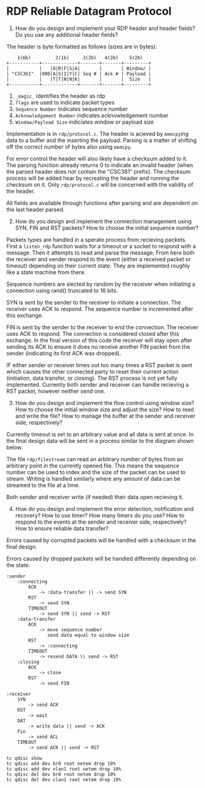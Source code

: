 # RDP Reliable Datagram Protocol

1. How do you design and implement your RDP header and header fields?
Do you use any additional header fields?

The header is byte formatted as follows (sizes are in bytes):

```
    1(6b)         2(1b)     3(2b)   4(2b)    5(2b)
+-----------+-------------+-------+-------+---------+
|           |   |D|R|F|S|A|       |       | Window/ |
| "CSC361"  |000|A|S|I|Y|C| Seq # | Ack # | Payload |
|           |   |T|T|N|N|K|       |       |  Size   |
+-----------+-------------+-------+-------+---------+
```
1. `_magic_` identifies the header as rdp
2. `flags` are used to indicate packet types
3. `Sequence Number` indicates sequence number
4. `Acknowledgement Number` indicates acknowledgement number
5. `Window/Payload Size` indiciates window or payload size

Implementation is in `rdp/protocol.c`. The header is
acieved by `memcpy`ing data to a buffer and the inserting
the payload. Parsing is a matter of shifting off the
correct number of bytes also using `memcpy`.

For error control the header will also likely have a checksum added
to it. The parsing function already returns 0 to indicate an invalid header
(when the parsed header does not contain the "CSC361" prefix). The checksum
process will be added hear by recreating the header and running the checksum
on it. Only `rdp/protocol.c` will be concerned with the validity of the
header.

All fields are available through functions after parsing and are dependent
on the last header parsed.

2. How do you design and implement the connection management using SYN,
FIN and RST packets? How to choose the initial sequence number?

Packets types are handled in a sperate process from recieving packets. First
a `listen_rdp` function waits for a timeout or a socket to respond with a
message. Then it attempts to read and parse the message. From here both
the receiver and sender respond to the event (either a received packet or timeout)
depending on their current state. They are implemented roughly like a state
machine from there.

Sequence numbers are slected by random by the receiver when initiating a
connection using rand() truncated to 16 bits.

SYN is sent by the sender to the receiver to initiate a
connection. The receiver uses ACK to respond. The sequence number is incremented
after this exchange.

FIN is sent by the sender to the receiver to end the
connection. The receiver uses ACK to respond. The connection is considered
closed after this exchange. In the final version of this code the receiver
will stay open after sending its ACK to ensure it does no receive another FIN
packet from the sender (indicating its first ACK was dropped).

IF either sender or receiver times out too many times
a RST packet is sent which causes the other connected
party to reset their current action (initiation, data
transfer, or closing). The RST process is not yet fully implemented. Currently
both sender and receiver can handle recieving a RST packet, however neither
send one.

3. How do you design and implement the flow control using window size?
How to choose the initial window size and adjust the size?
How to read and write the file?
How to manage the buffer at the sender and receiver side, respectively?

Currently timeout is set to an arbitrary value and all data is sent at once. In
the final design data will be sent in a process similar to the diagram shown
below.

The file `rdp/filestream` can read an arbitrary number of bytes from an arbitrary
point in the currently opened file. This means the sequence number can be used
to index and the size of the packet can be used to stream. Writing is handled
similarly where any amount of data can be streamed to the file at a time.

Both sender and receiver write (if needed) their data open recieving it.

4. How do you design and implement the error detection, notification and
recovery? How to use timer? How many timers do you use? How to respond to
the events at the sender and receiver side, respectively? How to ensure
reliable data transfer?

Errors caused by corrupted packets will be handled with a checksum in
the final design.

Errors caused by dropped packets will be handled differently depending on the
state:
```
:sender
    :connecting
        ACK
            -> :data-transfer || -> send SYN
        RST
            -> send SYN
        TIMEOUT
            -> send SYN || send -> RST
    :data-transfer
        ACK
            -> move sequence number
               send data equal to window size
        RST
            -> :connecting
        TIMEOUT
            -> resend DATA \\ send -> RST
    :closing
        ACK
            -> close
        RST
            -> send FIN

:receiver
    SYN
        -> send ACK
    RST
        -> wait
    DAT
        -> write data || send -> ACK
    Fin
        -> send ACL
    TIMEOUT
        -> send ACK || send -> RST
```

```
tc qdisc show
tc qdisc add dev br0 root netem drop 10%
tc qdisc add dev vlan1 root netem drop 10%
tc qdisc del dev br0 root netem drop 10%
tc qdisc del dev clan1 root netem drop 10%
```